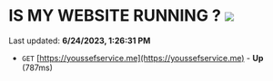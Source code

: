 # IS MY WEBSITE RUNNING ? [![](https://img.shields.io/static/v1?label=Sponsor&message=%E2%9D%A4&logo=GitHub&color=%23fe8e86)](https://github.com/sponsors/<username>)

Last updated: **6/24/2023, 1:26:31 PM**

- `GET` [https://youssefservice.me](https://youssefservice.me) - **Up** (787ms)
